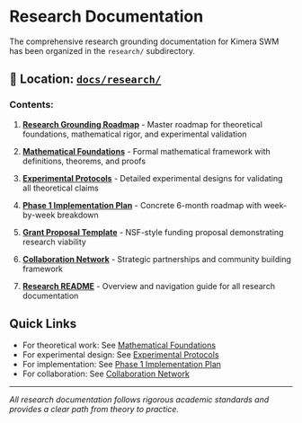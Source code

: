 # Research Documentation

The comprehensive research grounding documentation for Kimera SWM has been organized in the `research/` subdirectory.

## 📁 Location: [`docs/research/`](research/)

### Contents:

1. **[Research Grounding Roadmap](research/RESEARCH_GROUNDING_ROADMAP.md)** - Master roadmap for theoretical foundations, mathematical rigor, and experimental validation

2. **[Mathematical Foundations](research/MATHEMATICAL_FOUNDATIONS.md)** - Formal mathematical framework with definitions, theorems, and proofs

3. **[Experimental Protocols](research/EXPERIMENTAL_PROTOCOLS.md)** - Detailed experimental designs for validating all theoretical claims

4. **[Phase 1 Implementation Plan](research/PHASE1_IMPLEMENTATION_PLAN.md)** - Concrete 6-month roadmap with week-by-week breakdown

5. **[Grant Proposal Template](research/GRANT_PROPOSAL_TEMPLATE.md)** - NSF-style funding proposal demonstrating research viability

6. **[Collaboration Network](research/COLLABORATION_NETWORK.md)** - Strategic partnerships and community building framework

7. **[Research README](research/README.md)** - Overview and navigation guide for all research documentation

## Quick Links

- For theoretical work: See [Mathematical Foundations](research/MATHEMATICAL_FOUNDATIONS.md)
- For experimental design: See [Experimental Protocols](research/EXPERIMENTAL_PROTOCOLS.md)
- For implementation: See [Phase 1 Implementation Plan](research/PHASE1_IMPLEMENTATION_PLAN.md)
- For collaboration: See [Collaboration Network](research/COLLABORATION_NETWORK.md)

---

*All research documentation follows rigorous academic standards and provides a clear path from theory to practice.*